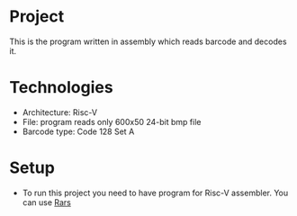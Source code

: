 

# Project
This is the program written in assembly which reads barcode and decodes it.

# Technologies
* Architecture: Risc-V
* File: program reads only 600x50 24-bit bmp file
* Barcode type: Code 128 Set A

# Setup
* To run this project you need to have program for Risc-V assembler. You can use [Rars](https://github.com/TheThirdOne/rars)
